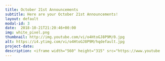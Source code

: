 ```yaml
---
title: October 21st Announcements
subtitle: Here are your October 21st Announcements!
layout: default
modal-id: 3 
date:  2018-10-21T21:20:46+00:00
img: white_pixel.png
thumbnail: http://img.youtube.com/vi/o4HtoGJ8P9M/0.jpg
alt: https://i4.ytimg.com/vi/o4HtoGJ8P9M/hqdefault.jpg
project-date: 
description: <iframe width="560" height="315" src="https://www.youtube.com/embed/o4HtoGJ8P9M" frameborder="0" allowfullscreen></iframe> 
---
```

